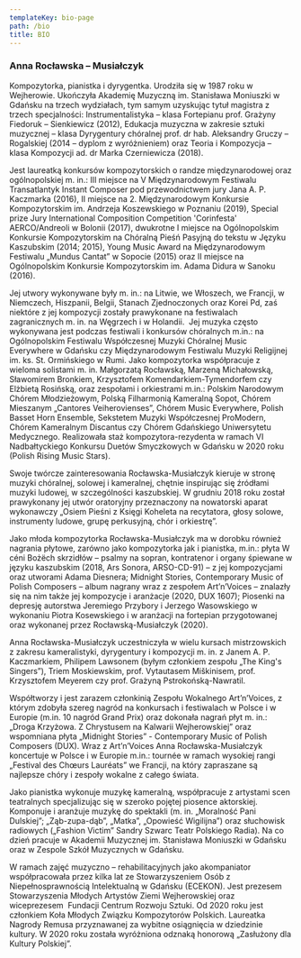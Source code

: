 ```yaml
---
templateKey: bio-page
path: /bio
title: BIO
---
```

<h3 class="page__subtitle">Anna Rocławska – Musiałczyk</h3>

<p class="box bio__box bio__box--main">Kompozytorka, pianistka i dyrygentka. Urodziła się w 1987 roku w Wejherowie. Ukończyła Akademię Muzyczną im. Stanisława Moniuszki w Gdańsku na trzech wydziałach, tym samym uzyskując tytuł magistra z trzech specjalności: Instrumentalistyka – klasa Fortepianu prof. Grażyny Fiedoruk – Sienkiewicz (2012), Edukacja muzyczna w zakresie sztuki muzycznej – klasa Dyrygentury chóralnej prof. dr hab. Aleksandry Gruczy – Rogalskiej (2014 – dyplom z wyróżnieniem) oraz Teoria i Kompozycja – klasa Kompozycji ad. dr Marka Czerniewicza (2018).</p>

<p class="box bio__box">Jest laureatką konkursów kompozytorskich o randze międzynarodowej oraz ogólnopolskiej m. in.: III miejsce na V Międzynarodowym Festiwalu Transatlantyk Instant Composer pod przewodnictwem jury Jana A. P. Kaczmarka (2016), II miejsce na 2. Międzynarodowym Konkursie Kompozytorskim im. Andrzeja Koszewskiego w Poznaniu (2019), Special prize Jury International Composition Competition 'Corinfesta' AERCO/Andreoli w Bolonii (2017), dwukrotne I miejsce na Ogólnopolskim Konkursie Kompozytorskim na Chóralną Pieśń Pasyjną do tekstu w Języku Kaszubskim (2014; 2015), Young Music Award na Międzynarodowym Festiwalu „Mundus Cantat” w Sopocie (2015) oraz II miejsce na Ogólnopolskim Konkursie Kompozytorskim im. Adama Didura w Sanoku (2016).</p>

<p class="box bio__box">Jej utwory wykonywane były m. in.: na Litwie, we Włoszech, we Francji, w Niemczech, Hiszpanii, Belgii, Stanach Zjednoczonych oraz Korei Pd, zaś niektóre z jej kompozycji zostały prawykonane na festiwalach  zagranicznych m. in. na Węgrzech i w Holandii.  Jej muzyka często wykonywana jest podczas festiwali i konkursów chóralnych m.in.: na Ogólnopolskim Festiwalu Współczesnej Muzyki Chóralnej Music Everywhere w Gdańsku czy Międzynarodowym Festiwalu Muzyki Religijnej im. ks. St. Ormińskiego w Rumi. Jako kompozytorka współpracuje z wieloma solistami m. in. Małgorzatą Rocławską, Marzeną Michałowską, Sławomirem Bronkiem, Krzysztofem Komendarkiem-Tymendorfem czy Elżbietą Rosińską, oraz zespołami i orkiestrami m.in.: Polskim Narodowym Chórem Młodzieżowym, Polską Filharmonią Kameralną Sopot, Chórem Mieszanym „Cantores Veiherovienses”, Chórem Music Everywhere, Polish Basset Horn Ensemble, Sekstetem Muzyki Współczesnej ProModern, Chórem Kameralnym Discantus czy Chórem Gdańskiego Uniwersytetu Medycznego. Realizowała staż kompozytora-rezydenta w ramach VI Nadbałtyckiego Konkursu Duetów Smyczkowych w Gdańsku w 2020 roku (Polish Rising Music Stars).</p>

<p class="box bio__box">
Swoje twórcze zainteresowania Rocławska-Musiałczyk kieruje w stronę muzyki chóralnej, solowej i kameralnej, chętnie inspirując się źródłami muzyki ludowej, w szczególności kaszubskiej. W grudniu 2018 roku został prawykonany jej utwór oratoryjny przeznaczony na nowatorski aparat wykonawczy „Osiem Pieśni z Księgi Koheleta na recytatora, głosy solowe, instrumenty ludowe, grupę perkusyjną, chór i orkiestrę”.
</p>

<p class="box bio__box">
Jako młoda kompozytorka Rocławska-Musiałczyk ma w dorobku również nagrania płytowe, zarówno jako kompozytorka jak i pianistka, m.in.: płyta W céni Bożëch skrzidłów – psalmy na sopran, kontratenor i organy śpiewane w języku kaszubskim (2018, Ars Sonora, ARSO-CD-91) – z jej kompozycjami oraz utworami Adama Diesnera; Midnight Stories, Contemporary Music of Polish Composers – album nagrany wraz z zespołem Art’n’Voices – znalazły się na nim także jej kompozycje i aranżacje (2020, DUX 1607); Piosenki na depresję autorstwa Jeremiego Przybory i Jerzego Wasowskiego w wykonaniu Piotra Kosewskiego i w aranżacji na fortepian przygotowanej oraz wykonanej przez Rocławską-Musiałczyk (2020).
</p>

<p class="box bio__box">
Anna Rocławska-Musiałczyk uczestniczyła w wielu kursach mistrzowskich z zakresu kameralistyki, dyrygentury i kompozycji m. in. z Janem A. P. Kaczmarkiem, Philipem Lawsonem (byłym członkiem zespołu „The King's Singers”), Triem Moskiewskim, prof. Vytautasem Miškinisem, prof. Krzysztofem Meyerem czy prof. Grażyną Pstrokońską-Nawratil.
</p>


<p class="box bio__box">
Współtworzy i jest zarazem członkinią Zespołu Wokalnego Art’n’Voices, z którym zdobyła szereg nagród na konkursach i festiwalach w Polsce i w Europie (m.in. 10 nagród Grand Prix) oraz dokonała nagrań płyt m. in.: „Droga Krzyżowa. Z Chrystusem na Kalwarii Wejherowskiej” oraz  wspomniana płyta „Midnight Stories” - Contemporary Music of Polish Composers (DUX). Wraz z Art’n’Voices Anna Rocławska-Musiałczyk koncertuje w Polsce i w Europie m.in.: tournée w ramach wysokiej rangi „Festival des Chœurs Lauréats” we Francji, na który zapraszane są najlepsze chóry i zespoły wokalne z całego świata.
</p>

<p class="box bio__box">
Jako pianistka wykonuje muzykę kameralną, współpracuje z artystami scen teatralnych specjalizując się w szeroko pojętej piosence aktorskiej. Komponuje i aranżuje muzykę do spektakli (m. in. „Moralność Pani Dulskiej”; „Ząb-zupa-dąb”, „Matka”, „Opowieść Wigilijna”) oraz słuchowisk radiowych („Fashion Victim” Sandry Szwarc Teatr Polskiego Radia). Na co dzień pracuje w Akademii Muzycznej im. Stanisława Moniuszki w Gdańsku oraz w Zespole Szkół Muzycznych w Gdańsku.
</p>

<p class="box bio__box">
W ramach zajęć muzyczno – rehabilitacyjnych jako akompaniator współpracowała przez kilka lat ze Stowarzyszeniem Osób z Niepełnosprawnością Intelektualną w Gdańsku (ECEKON). Jest prezesem Stowarzyszenia Młodych Artystów Ziemi Wejherowskiej oraz wiceprezesem  Fundacji Centrum Rozwoju Sztuki. Od 2020 roku jest członkiem Koła Młodych Związku Kompozytorów Polskich. Laureatka Nagrody Remusa przyznawanej za wybitne osiągnięcia w dziedzinie kultury. W 2020 roku została wyróżniona odznaką honorową „Zasłużony dla Kultury Polskiej”.
</p>
